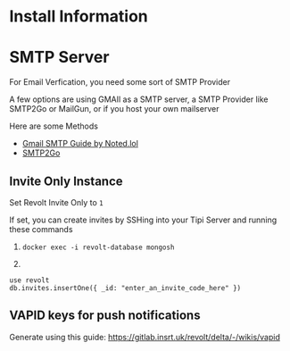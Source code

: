 # Install Information

# SMTP Server

For Email Verfication, you need some sort of SMTP Provider 

A few options are using GMAIl as a SMTP server, a SMTP Provider like SMTP2Go or MailGun, or if you host your own mailserver

Here are some Methods
- [Gmail SMTP Guide by Noted.lol](https://noted.lol/setup-gmail-smtp-sending-2023/)
- [SMTP2Go](https://get.smtp2go.com/cplmmj203pg7)

## Invite Only Instance

Set Revolt Invite Only to `1`

If set, you can create invites by SSHing into your Tipi Server and running these commands

1. `docker exec -i revolt-database mongosh`

2.
```
use revolt
db.invites.insertOne({ _id: "enter_an_invite_code_here" })
```

## VAPID keys for push notifications
Generate using this guide: https://gitlab.insrt.uk/revolt/delta/-/wikis/vapid



